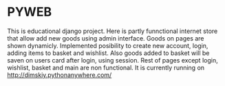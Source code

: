 # PYWEB
This is educational django project. Here is partly funnctional internet store that allow add new goods using admin interface. Goods on pages are shown dynamicly. Implemented posibility to create new account, login, adding items to basket and wishlist. Also goods added to basket will be saven on users card after login, using session. Rest of pages except login, wishlist, basket and main are non functional. It is currently running on http://dimskiy.pythonanywhere.com/
